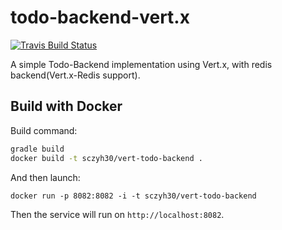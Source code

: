 # todo-backend-vert.x
[![Travis Build Status](https://travis-ci.org/sczyh30/todo-backend-vert.x.svg?branch=master)](https://travis-ci.org/sczyh30/todo-backend-vert.x)

A simple Todo-Backend implementation using Vert.x, with redis backend(Vert.x-Redis support).

## Build with Docker

Build command:
```bash
gradle build
docker build -t sczyh30/vert-todo-backend .
```

And then launch:

`docker run -p 8082:8082 -i -t sczyh30/vert-todo-backend`

Then the service will run on `http://localhost:8082`.